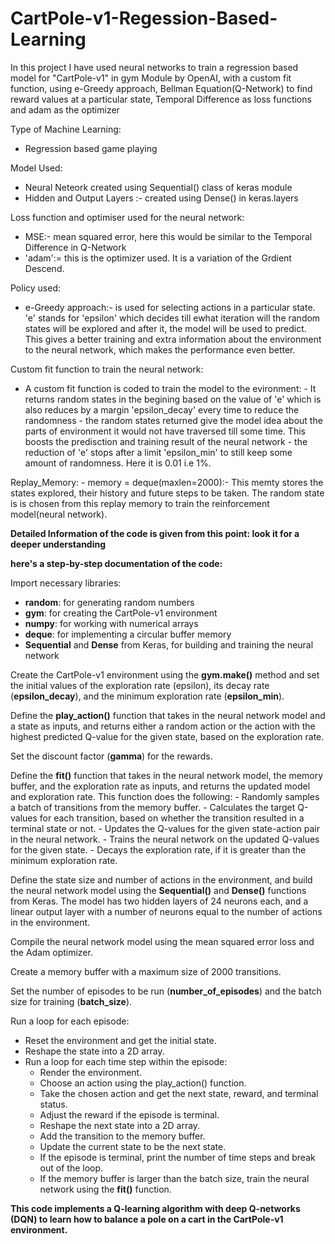 # CartPole-v1-Regession-Based-Learning
In this project I have used neural networks to train a regression based model for "CartPole-v1" in gym Module by OpenAI, with a custom fit function, using e-Greedy approach, Bellman Equation(Q-Network) to find reward values at a particular state, Temporal Difference as loss functions and adam as the optimizer


Type of Machine Learning:
   - Regression based game playing

Model Used:
   - Neural Neteork created using Sequential() class of keras module
   - Hidden and Output Layers :- created using Dense() in keras.layers

Loss function and optimiser used for the neural network:
   - MSE:- mean squared error, here this would be similar to the Temporal Difference in Q-Network
   - 'adam':= this is the optimizer used. It is a variation of the Grdient Descend.

Policy used:
   - e-Greedy approach:- is used for selecting actions in a particular state. 'e' stands for 'epsilon' which decides till ewhat iteration will the random states will be explored and after it, the model will be used to predict. This gives a better training and extra information about the environment to the neural network, which makes the performance even better.
   
Custom fit function to train the neural network:
   - A custom fit function is coded to train the model to the evironment:
          - It returns random states in the begining based on the value of 'e' which is also reduces by a margin 'epsilon_decay' every time to reduce the randomness
          - the random states returned give the model idea about the parts of environment it would not have traversed till some time. This boosts the predisction and training result of the neural network
          - the reduction of 'e' stops after a limit 'epsilon_min' to still keep some amount of randomness. Here it is 0.01 i.e 1%.
 
 Replay_Memory: 
    - memory = deque(maxlen=2000):- This memty stores the states explored, their history and future steps to be taken. The random state is is chosen from this replay memory to train the reinforcement model(neural network).
 
 
 **Detailed Information of the code is given from this point: look it for a deeper understanding**
 
  **here's a step-by-step documentation of the code:**

Import necessary libraries:
   - **random**: for generating random numbers
   - **gym**: for creating the CartPole-v1 environment
   - **numpy**: for working with numerical arrays
   - **deque**: for implementing a circular buffer memory
   - **Sequential** and **Dense** from Keras, for building and training the neural network


Create the CartPole-v1 environment using the **gym.make()** method and set the initial values of the exploration rate (epsilon), its decay rate (**epsilon_decay**), and the minimum exploration rate (**epsilon_min**).


Define the **play_action()** function that takes in the neural network model and a state as inputs, and returns either a random action or the action with the highest predicted Q-value for the given state, based on the exploration rate.

Set the discount factor (**gamma**) for the rewards.

Define the **fit()** function that takes in the neural network model, the memory buffer, and the exploration rate as inputs, and returns the updated model and exploration rate. This function does the following:
    - Randomly samples a batch of transitions from the memory buffer.
    - Calculates the target Q-values for each transition, based on whether the transition resulted in a terminal state or not.
    - Updates the Q-values for the given state-action pair in the neural network.
    - Trains the neural network on the updated Q-values for the given state.
    - Decays the exploration rate, if it is greater than the minimum exploration rate.


Define the state size and number of actions in the environment, and build the neural network model using the **Sequential()** and **Dense()** functions from Keras. The model has two hidden layers of 24 neurons each, and a linear output layer with a number of neurons equal to the number of actions in the environment.

Compile the neural network model using the mean squared error loss and the Adam optimizer.

Create a memory buffer with a maximum size of 2000 transitions.

Set the number of episodes to be run (**number_of_episodes**) and the batch size for training (**batch_size**).

Run a loop for each episode:
  - Reset the environment and get the initial state.
  - Reshape the state into a 2D array.
  - Run a loop for each time step within the episode:
      - Render the environment.
      - Choose an action using the play_action() function.
      - Take the chosen action and get the next state, reward, and terminal status.
      - Adjust the reward if the episode is terminal.
      - Reshape the next state into a 2D array.
      - Add the transition to the memory buffer.
      - Update the current state to be the next state.
      - If the episode is terminal, print the number of time steps and break out of the loop.
      - If the memory buffer is larger than the batch size, train the neural network using the **fit()** function.
      

**This code implements a Q-learning algorithm with deep Q-networks (DQN) to learn how to balance a pole on a cart in the CartPole-v1 environment.**
